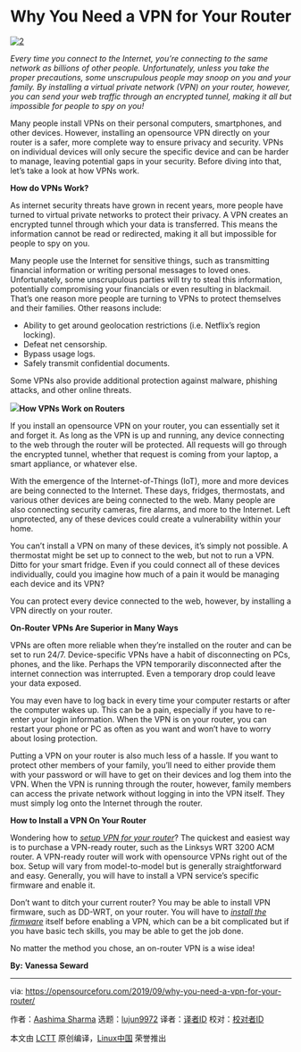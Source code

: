 [#]: collector: (lujun9972)
[#]: translator: ( )
[#]: reviewer: ( )
[#]: publisher: ( )
[#]: url: ( )
[#]: subject: (Why You Need a VPN for Your Router)
[#]: via: (https://opensourceforu.com/2019/09/why-you-need-a-vpn-for-your-router/)
[#]: author: (Aashima Sharma https://opensourceforu.com/author/aashima-sharma/)

Why You Need a VPN for Your Router
======

[![][1]][2]

_Every time you connect to the Internet, you’re connecting to the same network as billions of other people. Unfortunately, unless you take the proper precautions, some unscrupulous people may snoop on you and your family. By installing a virtual private network (VPN) on your router, however, you can send your web traffic through an encrypted tunnel, making it all but impossible for people to spy on you!_

Many people install VPNs on their personal computers, smartphones, and other devices. However, installing an opensource VPN directly on your router is a safer, more complete way to ensure privacy and security. VPNs on individual devices will only secure the specific device and can be harder to manage, leaving potential gaps in your security. Before diving into that, let’s take a look at how VPNs work.

**How do VPNs Work?**

As internet security threats have grown in recent years, more people have turned to virtual private networks to protect their privacy. A VPN creates an encrypted tunnel through which your data is transferred. This means the information cannot be read or redirected, making it all but impossible for people to spy on you.

Many people use the Internet for sensitive things, such as transmitting financial information or writing personal messages to loved ones. Unfortunately, some unscrupulous parties will try to steal this information, potentially compromising your financials or even resulting in blackmail.
That’s one reason more people are turning to VPNs to protect themselves and their families. Other reasons include:

  * Ability to get around geolocation restrictions (i.e. Netflix’s region locking).
  * Defeat net censorship.
  * Bypass usage logs.
  * Safely transmit confidential documents.



Some VPNs also provide additional protection against malware, phishing attacks, and other online threats.

**[![][3]][4]How VPNs Work on Routers**

If you install an opensource VPN on your router, you can essentially set it and forget it. As long as the VPN is up and running, any device connecting to the web through the router will be protected. All requests will go through the encrypted tunnel, whether that request is coming from your laptop, a smart appliance, or whatever else.

With the emergence of the Internet-of-Things (IoT), more and more devices are being connected to the Internet. These days, fridges, thermostats, and various other devices are being connected to the web. Many people are also connecting security cameras, fire alarms, and more to the Internet. Left unprotected, any of these devices could create a vulnerability within your home.

You can’t install a VPN on many of these devices, it’s simply not possible. A thermostat might be set up to connect to the web, but not to run a VPN. Ditto for your smart fridge. Even if you could connect all of these devices individually, could you imagine how much of a pain it would be managing each device and its VPN?

You can protect every device connected to the web, however, by installing a VPN directly on your router.

**On-Router VPNs Are Superior in Many Ways**

VPNs are often more reliable when they’re installed on the router and can be set to run 24/7. Device-specific VPNs have a habit of disconnecting on PCs, phones, and the like. Perhaps the VPN temporarily disconnected after the internet connection was interrupted. Even a temporary drop could leave your data exposed.

You may even have to log back in every time your computer restarts or after the computer wakes up. This can be a pain, especially if you have to re-enter your login information. When the VPN is on your router, you can restart your phone or PC as often as you want and won’t have to worry about losing protection.

Putting a VPN on your router is also much less of a hassle. If you want to protect other members of your family, you’ll need to either provide them with your password or will have to get on their devices and log them into the VPN. When the VPN is running through the router, however, family members can access the private network without logging in into the VPN itself. They must simply log onto the Internet through the router.

**How to Install a VPN On Your Router**

Wondering how to [_setup VPN for your router_][5]? The quickest and easiest way is to purchase a VPN-ready router, such as the Linksys WRT 3200 ACM router. A VPN-ready router will work with opensource VPNs right out of the box. Setup will vary from model-to-model but is generally straightforward and easy. Generally, you will have to install a VPN service’s specific firmware and enable it.

Don’t want to ditch your current router? You may be able to install VPN firmware, such as DD-WRT, on your router. You will have to [_install the firmware_][6] itself before enabling a VPN, which can be a bit complicated but if you have basic tech skills, you may be able to get the job done.

No matter the method you chose, an on-router VPN is a wise idea!

**By:** **Vanessa Seward**

--------------------------------------------------------------------------------

via: https://opensourceforu.com/2019/09/why-you-need-a-vpn-for-your-router/

作者：[Aashima Sharma][a]
选题：[lujun9972][b]
译者：[译者ID](https://github.com/译者ID)
校对：[校对者ID](https://github.com/校对者ID)

本文由 [LCTT](https://github.com/LCTT/TranslateProject) 原创编译，[Linux中国](https://linux.cn/) 荣誉推出

[a]: https://opensourceforu.com/author/aashima-sharma/
[b]: https://github.com/lujun9972
[1]: https://i2.wp.com/opensourceforu.com/wp-content/uploads/2019/09/2-2.png?resize=553%2C368&ssl=1 (2)
[2]: https://i2.wp.com/opensourceforu.com/wp-content/uploads/2019/09/2-2.png?fit=553%2C368&ssl=1
[3]: https://i2.wp.com/opensourceforu.com/wp-content/uploads/2019/09/1-2.png?resize=350%2C255&ssl=1
[4]: https://i2.wp.com/opensourceforu.com/wp-content/uploads/2019/09/1-2.png?ssl=1
[5]: https://surfshark.com/blog/setup-vpn-router
[6]: https://support.surfshark.com/hc/en-us/articles/360003086114-DD-WRT-router-tutorial
